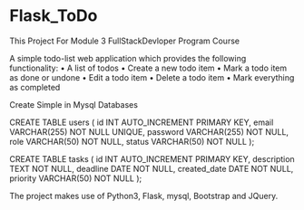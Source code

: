 # Flask_ToDo
This Project For Module 3  FullStackDevloper Program Course

A simple todo-list web application which provides the following functionality:
• A list of todos
• Create a new todo item
• Mark a todo item as done or undone
• Edit a todo item
• Delete a todo item
• Mark everything as completed
  
Create Simple  in Mysql Databases
 
 
 CREATE TABLE users (
    id INT AUTO_INCREMENT PRIMARY KEY,
    email VARCHAR(255) NOT NULL UNIQUE,
    password VARCHAR(255) NOT NULL,
    role VARCHAR(50) NOT NULL,
    status VARCHAR(50) NOT NULL
);

CREATE TABLE tasks (
    id INT AUTO_INCREMENT PRIMARY KEY,
    description TEXT NOT NULL,
    deadline DATE NOT NULL,
    created_date DATE NOT NULL,
    priority VARCHAR(50) NOT NULL
);


The project makes use of Python3, Flask, mysql, Bootstrap and JQuery.

